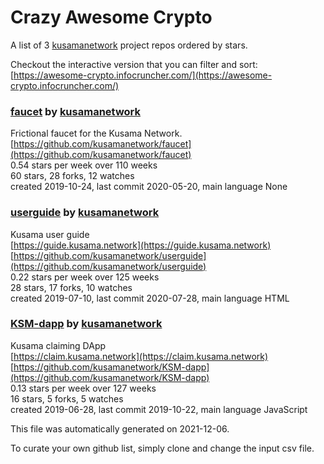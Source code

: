 # Crazy Awesome Crypto
A list of 3 [kusamanetwork](https://github.com/kusamanetwork) project repos ordered by stars.  

Checkout the interactive version that you can filter and sort: 
[https://awesome-crypto.infocruncher.com/](https://awesome-crypto.infocruncher.com/)  


### [faucet](https://github.com/kusamanetwork/faucet) by [kusamanetwork](https://github.com/kusamanetwork)  
Frictional faucet for the Kusama Network.  
[https://github.com/kusamanetwork/faucet](https://github.com/kusamanetwork/faucet)  
0.54 stars per week over 110 weeks  
60 stars, 28 forks, 12 watches  
created 2019-10-24, last commit 2020-05-20, main language None  


### [userguide](https://github.com/kusamanetwork/userguide) by [kusamanetwork](https://github.com/kusamanetwork)  
Kusama user guide  
[https://guide.kusama.network](https://guide.kusama.network)  
[https://github.com/kusamanetwork/userguide](https://github.com/kusamanetwork/userguide)  
0.22 stars per week over 125 weeks  
28 stars, 17 forks, 10 watches  
created 2019-07-10, last commit 2020-07-28, main language HTML  


### [KSM-dapp](https://github.com/kusamanetwork/KSM-dapp) by [kusamanetwork](https://github.com/kusamanetwork)  
Kusama claiming DApp  
[https://claim.kusama.network](https://claim.kusama.network)  
[https://github.com/kusamanetwork/KSM-dapp](https://github.com/kusamanetwork/KSM-dapp)  
0.13 stars per week over 127 weeks  
16 stars, 5 forks, 5 watches  
created 2019-06-28, last commit 2019-10-22, main language JavaScript  


This file was automatically generated on 2021-12-06.  

To curate your own github list, simply clone and change the input csv file.  